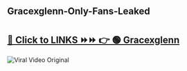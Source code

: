 
 ## Gracexglenn-Only-Fans-Leaked

# <h2><a href="https://clipsfans.com/Gracexglenn&ref=git">🔗 Click to LINKS ⏩⏩ 👉 🟢 Gracexglenn </a></h2>

<a href="https://clipsfans.com/Gracexglenn&ref=git" rel="nofollow" data-target="animated-image.originalLink"><img src="https://i.ibb.co.com/xMMVF88/686577567.gif" alt="Viral Video Original" style="max-width: 100%; display: inline-block;" data-target="animated-image.originalImage"></a>
